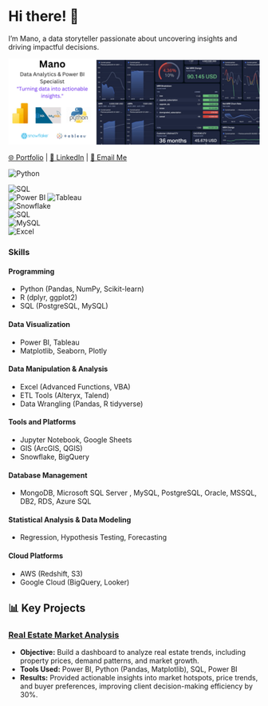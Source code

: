 # Hi there! 👋  
I’m Mano, a data storyteller passionate about uncovering insights and driving impactful decisions.  

![Banner](./banner.png)


[🌐 Portfolio]( https://manochitra-loganathan.github.io/Manochitra-The-Analyst.github.io/) | [💼 LinkedIn](https://www.linkedin.com/in/manochitraloganathan/) | [📧 Email Me](manochitra.official@gmail.com)


![Python](https://img.shields.io/badge/-Python-3776AB?logo=python&logoColor=white)

![SQL](https://img.shields.io/badge/-SQL-336791?logo=postgresql&logoColor=white)  
![Power BI](https://img.shields.io/badge/-Power%20BI-F2C811?logo=power-bi&logoColor=white)
![Tableau](https://img.shields.io/badge/-Tableau-E97627?logo=tableau&logoColor=white)  
![Snowflake](https://img.shields.io/badge/-Snowflake-29B5E8?logo=snowflake&logoColor=white)  
![SQL](https://img.shields.io/badge/-SQL-336791?logo=postgresql&logoColor=white)  
![MySQL](https://img.shields.io/badge/-MySQL-4479A1?logo=mysql&logoColor=white)  
![Excel](https://img.shields.io/badge/-Excel-217346?logo=microsoft-excel&logoColor=white)  


### Skills  

#### **Programming**  
- Python (Pandas, NumPy, Scikit-learn)  
- R (dplyr, ggplot2)  
- SQL (PostgreSQL, MySQL)  

#### **Data Visualization**  
- Power BI, Tableau  
- Matplotlib, Seaborn, Plotly  

#### **Data Manipulation & Analysis**  
- Excel (Advanced Functions, VBA)  
- ETL Tools (Alteryx, Talend)  
- Data Wrangling (Pandas, R tidyverse)  

#### **Tools and Platforms**  
- Jupyter Notebook, Google Sheets  
- GIS (ArcGIS, QGIS)  
- Snowflake, BigQuery  

#### **Database Management**  
- MongoDB, Microsoft SQL Server , MySQL, PostgreSQL, Oracle, MSSQL, DB2, RDS, Azure SQL

#### **Statistical Analysis & Data Modeling**  
- Regression, Hypothesis Testing, Forecasting  

#### **Cloud Platforms**  
- AWS (Redshift, S3)  
- Google Cloud (BigQuery, Looker)

## 📊 Key Projects  
### [Real Estate Market Analysis](https://github.com/Manochitra-Loganathan/Real-Estate-Market-Analysis)  
- **Objective:** Build a dashboard to analyze real estate trends, including property prices, demand patterns, and market growth.  
- **Tools Used:** Power BI, Python (Pandas, Matplotlib), SQL, Power BI  
- **Results:** Provided actionable insights into market hotspots, price trends, and buyer preferences, improving client decision-making efficiency by 30%.







<!--
**Manochitra-Loganathan/Manochitra-Loganathan** is a ✨ _special_ ✨ repository because its `README.md` (this file) appears on your GitHub profile.

Here are some ideas to get you started:

- 🔭 I’m currently working on ...
- 🌱 I’m currently learning ...
- 👯 I’m looking to collaborate on ...
- 🤔 I’m looking for help with ...
- 💬 Ask me about ...
- 📫 How to reach me: ...
- 😄 Pronouns: ...
- ⚡ Fun fact: ...
-->
